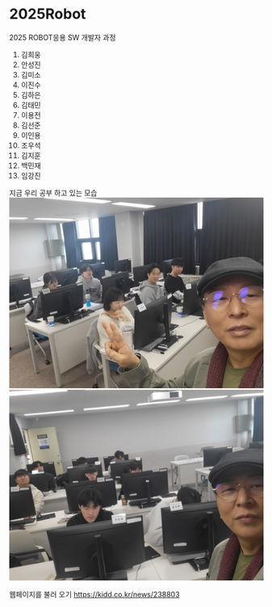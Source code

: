 # 2025Robot
2025 ROBOT응용 SW 개발자 과정 
1. 김희웅
2. 안성진
3. 김미소
4. 이진수
5. 김하은
6. 김태민
7. 이용전
8. 김선준
9. 이인용
10. 조우석
11. 김지훈
12. 백민재
13. 임강진

지금 우리 공부 하고 있는 모습 
![이미지 1](image/KakaoTalk_20250314_095734516.jpg)
![이미지 2](image/KakaoTalk_20250314_095734516_01.jpg)

웹페이지를 불러 오기 
https://kidd.co.kr/news/238803
